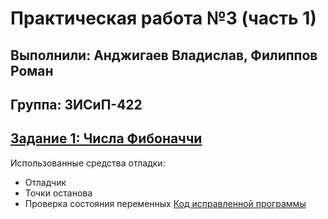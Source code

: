 # Практическая работа №3 (часть 1)
## Выполнили: Анджигаев Владислав, Филиппов Роман
## Группа: 3ИСиП-422
## [Задание 1: Числа Фибоначчи](https://learn.microsoft.com/ru-ru/training/modules/dotnet-debug-visual-studio/4-use-visual-studio-debugger)
Использованные средства отладки:
- Отладчик
- Точки останова
- Проверка состояния переменных
[Код исправленной программы](https://github.com/int1cus/TSSM/blob/PW_3_422_Andzhigaev_Filippov/Fibonacci.cs)
